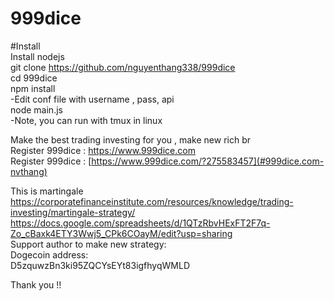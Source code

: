 # 999dice
#Install \
Install nodejs\
git clone https://github.com/nguyenthang338/999dice \
cd 999dice \
npm install  \
-Edit conf file with username , pass, api\
node main.js\
-Note, you can run with tmux in linux

Make the best trading investing for you , make new rich br \
Register 999dice : [https://www.999dice.com ](#-https://www.999dice.com/?275583457) \
Register 999dice : [https://www.999dice.com/?275583457](#999dice.com-nvthang)

This is martingale \
https://corporatefinanceinstitute.com/resources/knowledge/trading-investing/martingale-strategy/ \
https://docs.google.com/spreadsheets/d/1QTzRbvHExFT2F7q-Zo_cBaxk4ETY3Wwj5_CPk6COayM/edit?usp=sharing \
Support author to make new strategy: \
Dogecoin address: \
D5zquwzBn3ki95ZQCYsEYt83igfhyqWMLD

Thank you !!

